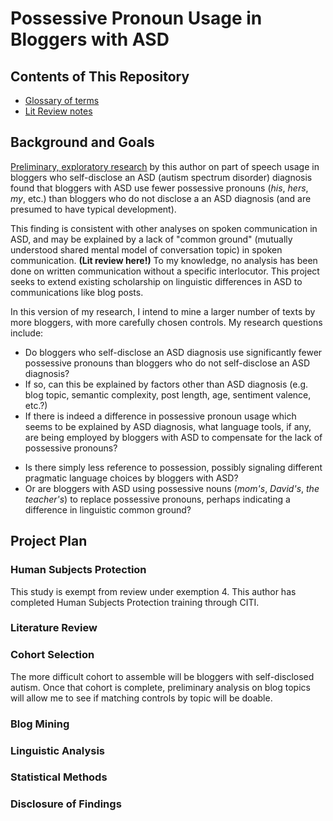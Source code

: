# Possessive Pronoun Usage in Bloggers with ASD

## Contents of This Repository

* [Glossary of terms](documentation/glossary.md)
* [Lit Review notes](documentation/lit_review.md)

## Background and Goals

[Preliminary, exploratory research](https://github.com/pm0kjp/neurodiverse-blog-data-miner) by this author on part of speech usage in bloggers who self-disclose an ASD (autism spectrum disorder) diagnosis found that bloggers with ASD use fewer possessive pronouns (_his_, _hers_, _my_, etc.) than bloggers who do not disclose a an ASD diagnosis (and are presumed to have typical development).  

This finding is consistent with other analyses on spoken communication in ASD, and may be explained by a lack of "common ground" (mutually understood shared mental model of conversation topic) in spoken communication.  __(Lit review here!)__  To my knowledge, no analysis has been done on written communication without a specific interlocutor.  This project seeks to extend existing scholarship on linguistic differences in ASD to communications like blog posts.

In this version of my research, I intend to mine a larger number of texts by more bloggers, with more carefully chosen controls.  My research questions include:

* Do bloggers who self-disclose an ASD diagnosis use significantly fewer possessive pronouns than bloggers who do not self-disclose an ASD diagnosis?  
* If so, can this be explained by factors other than ASD diagnosis (e.g. blog topic, semantic complexity, post length, age, sentiment valence, etc.?)
* If there is indeed a difference in possessive pronoun usage which seems to be explained by ASD diagnosis, what language tools, if any, are being employed by bloggers with ASD to compensate for the lack of possessive pronouns?
 - Is there simply less reference to possession, possibly signaling different pragmatic language choices by bloggers with ASD?
 - Or are bloggers with ASD using possessive nouns (_mom's_, _David's_, _the teacher's_) to replace possessive pronouns, perhaps indicating a difference in linguistic common ground?

## Project Plan

### Human Subjects Protection

This study is exempt from review under exemption 4.  This author has completed Human Subjects Protection training through CITI.

### Literature Review

### Cohort Selection

 The more difficult cohort to assemble will be bloggers with self-disclosed autism.  Once that cohort is complete, preliminary analysis on blog topics will allow me to see if matching controls by topic will be doable.

### Blog Mining

### Linguistic Analysis

### Statistical Methods

### Disclosure of Findings


